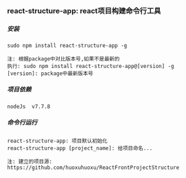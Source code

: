 ### react-structure-app: react项目构建命令行工具

##### 安装
    
    sudo npm install react-structure-app -g

    注: 根据package中对比版本号,如果不是最新的
    执行: sudo npm install react-structure-app@[version] -g
    [version]: package中最新版本号


##### 项目依赖
    
    nodeJs  v7.7.8


##### 命令行运行

    react-structure-app: 项目默认初始化
    react-structure-app [project_name]: 给项目命名... 

    注: 建立的项目源: https://github.com/huoxuhuoxu/ReactFrontProjectStructure






